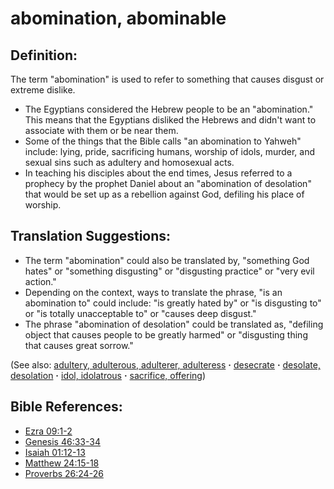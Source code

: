 # abomination, abominable #

## Definition: ##

The term "abomination" is used to refer to something that causes disgust or extreme dislike.

* The Egyptians considered the Hebrew people to be an "abomination." This means that the Egyptians disliked the Hebrews and didn't want to associate with them or be near them.
* Some of the things that the Bible calls "an abomination to Yahweh" include: lying, pride, sacrificing humans, worship of idols, murder, and sexual sins such as adultery and homosexual acts.
* In teaching his disciples about the end times, Jesus referred to a prophecy by the prophet Daniel about an "abomination of desolation" that would be set up as a rebellion against God, defiling his place of worship.

## Translation Suggestions: ##

* The term "abomination" could also be translated by, "something God hates" or "something disgusting" or "disgusting practice" or "very evil action."
* Depending on the context, ways to translate the phrase, "is an abomination to" could include: "is greatly hated by" or "is disgusting to" or "is totally unacceptable to" or "causes deep disgust."
* The phrase "abomination of desolation" could be translated as, "defiling object that causes people to be greatly harmed" or "disgusting thing that causes great sorrow."

(See also: [adultery, adulterous, adulterer, adulteress](../kt/adultery.md) **·** [desecrate](../other/desecrate.md) **·** [desolate, desolation](../other/desolate.md) **·** [idol, idolatrous](../other/idol.md) **·** [sacrifice, offering](../other/sacrifice.md))

## Bible References: ##

* [Ezra 09:1-2](https://door43.org/en/bible/notes/ezr/09/01)
* [Genesis 46:33-34](https://door43.org/en/bible/notes/gen/46/33)
* [Isaiah 01:12-13](https://door43.org/en/bible/notes/isa/01/12)
* [Matthew 24:15-18](https://door43.org/en/bible/notes/mat/24/15)
* [Proverbs 26:24-26](https://door43.org/en/bible/notes/pro/26/24)


